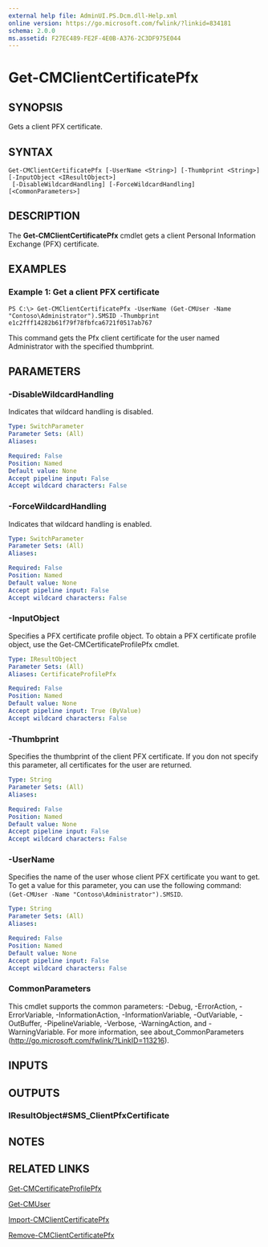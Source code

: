 ```yaml
---
external help file: AdminUI.PS.Dcm.dll-Help.xml
online version: https://go.microsoft.com/fwlink/?linkid=834181
schema: 2.0.0
ms.assetid: F27EC489-FE2F-4E0B-A376-2C3DF975E044
---
```


# Get-CMClientCertificatePfx

## SYNOPSIS
Gets a client PFX certificate.

## SYNTAX

```
Get-CMClientCertificatePfx [-UserName <String>] [-Thumbprint <String>] [-InputObject <IResultObject>]
 [-DisableWildcardHandling] [-ForceWildcardHandling] [<CommonParameters>]
```

## DESCRIPTION
The **Get-CMClientCertificatePfx** cmdlet gets a client Personal Information Exchange (PFX) certificate.

## EXAMPLES

### Example 1: Get a client PFX certificate
```
PS C:\> Get-CMClientCertificatePfx -UserName (Get-CMUser -Name "Contoso\Administrator").SMSID -Thumbprint  e1c2fff14282b61f79f78fbfca6721f0517ab767
```

This command gets the Pfx client certificate for the user named Administrator with the specified thumbprint.

## PARAMETERS

### -DisableWildcardHandling
Indicates that wildcard handling is disabled.

```yaml
Type: SwitchParameter
Parameter Sets: (All)
Aliases:

Required: False
Position: Named
Default value: None
Accept pipeline input: False
Accept wildcard characters: False
```

### -ForceWildcardHandling
Indicates that wildcard handling is enabled.

```yaml
Type: SwitchParameter
Parameter Sets: (All)
Aliases:

Required: False
Position: Named
Default value: None
Accept pipeline input: False
Accept wildcard characters: False
```

### -InputObject
Specifies a PFX certificate profile object.
To obtain a PFX certificate profile object, use the Get-CMCertificateProfilePfx cmdlet.

```yaml
Type: IResultObject
Parameter Sets: (All)
Aliases: CertificateProfilePfx

Required: False
Position: Named
Default value: None
Accept pipeline input: True (ByValue)
Accept wildcard characters: False
```

### -Thumbprint
Specifies the thumbprint of the client PFX certificate. If you don not specify this parameter, all certificates for the user are returned.

```yaml
Type: String
Parameter Sets: (All)
Aliases:

Required: False
Position: Named
Default value: None
Accept pipeline input: False
Accept wildcard characters: False
```

### -UserName
Specifies the name of the user whose client PFX certificate you want to get.
To get a value for this parameter, you can use the following command: `(Get-CMUser -Name "Contoso\Administrator").SMSID`.

```yaml
Type: String
Parameter Sets: (All)
Aliases:

Required: False
Position: Named
Default value: None
Accept pipeline input: False
Accept wildcard characters: False
```

### CommonParameters
This cmdlet supports the common parameters: -Debug, -ErrorAction, -ErrorVariable, -InformationAction, -InformationVariable, -OutVariable, -OutBuffer, -PipelineVariable, -Verbose, -WarningAction, and -WarningVariable. For more information, see about_CommonParameters (http://go.microsoft.com/fwlink/?LinkID=113216).

## INPUTS

## OUTPUTS

### IResultObject#SMS_ClientPfxCertificate

## NOTES

## RELATED LINKS

[Get-CMCertificateProfilePfx](./Get-CMCertificateProfilePfx.md)

[Get-CMUser](./Get-CMUser.md)

[Import-CMClientCertificatePfx](./Import-CMClientCertificatePfx.md)

[Remove-CMClientCertificatePfx](./Remove-CMClientCertificatePfx.md)
